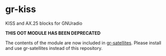 # gr-kiss
KISS and AX.25 blocks for GNUradio

**THIS OOT MODULE HAS BEEN DEPRECATED**

The contents of the module are now included in [gr-satellites](https://github.com/daniestevez/gr-satellites). Please install and use gr-satellites instead of this repository.
